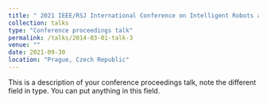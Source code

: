 ```yaml
---
title: " 2021 IEEE/RSJ International Conference on Intelligent Robots and Systems (IROS) "
collection: talks
type: "Conference proceedings talk"
permalink: /talks/2014-03-01-talk-3
venue: ""
date: 2021-09-30
location: "Prague, Czech Republic"
---
```


This is a description of your conference proceedings talk, note the different field in type. You can put anything in this field.
